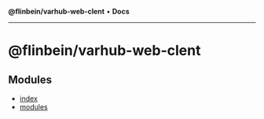 **@flinbein/varhub-web-clent** • **Docs**

***

# @flinbein/varhub-web-clent

## Modules

- [index](index/README.md)
- [modules](modules/README.md)
